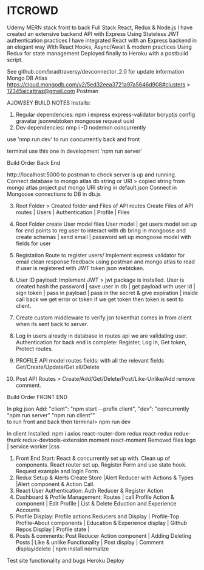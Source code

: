 # ITCROWD

Udemy MERN stack front to back Full Stack React, Redux & Node.js
I have created an extensive backend API with Express
Using Stateless JWT authentication practices
I have integrated React with an Express backend in an elegant way
With React Hooks, Async/Await & modern practices
Using Redux for state management
Deployed finally to Heroku with a postbuild script.

See github.com/bradtraversy/devconnector_2.0 for update information
Mongo DB Atlas https://cloud.mongodb.com/v2/5ed32eea3721a97a5646d908#clusters > 12345alcattraz@gmail.com 
Postman


AJOWSEY BUILD NOTES 
Installs:

1. Regular dependencies: npm i express express-validator bcryptjs config gravatar jsonwebtoken mongoose request uuid
2. Dev dependencies: nmp i -D nodemon concurrently

use 'nmp run dev' to run concurrently  back and front

terminal use this one in development 'npm run server'


Build Order
Back End

http://localhost:5000 to postman to check server is up and running.
Connect database to mongo atlas db string or URI > copied string from mongo atlas project
put mongo URI string in default.json
Connect in Mongoose connections to DB in db.js

3. Root Folder > Created folder and Files of API routes
   Create Files of API routes | Users | Authentication | Profile | Files

4. Root Folder create User model files
   User model | get users model set up for end points to reg user to interact with db
   bring in mongoose and create schemas | send email | password
   set up mongoose model with fields for user

5. Registation Route to register users/ Implement express validator for email clean response feedback using postman and mongo atlas to read if user is registered with JWT token json webtoken.

6. User ID payload: Implement JWT > jwt package is installed. User is created hash the password | save user in db | get payload with user id | sign token | pass in payload | pass in the secret & give expiration | inside call back we get error or token if we get token then token is sent to client.

7. Create custom middleware to verify jsn tokenthat comes in from client when its sent back to server.

8. Log in users already in database in routes api we are validating user.
   Authentication for back end is complete: Register, Log In, Get token, Protect routes.

9. PROFILE API model routes fields: with all the relevant fields
   Get/Create/Update/Get all/Delete
10. Post API Routes > Create/Add/Get/Delete/Post/Like-Unlike/Add remove comment.

Build Order
FRONT END

In pkg json Add: "client": "npm start --prefix client",
"dev": "concurrently \"npm run server\" \"npm run client\""  
to run front and back then terminal> npm run dev

In client Installed: npm i axios react-router-dom redux react-redux redux-thunk redux-devtools-extension moment react-moment
Removed files logo | service worker |css

1. Front End Start: React & concurrently set up with. Clean up of components. React router set up. Register Form and use state hook. Request example and login Form.
2. Redux Setup & Alerts Create Store |Alert Reducer with Actions & Types |Alert component & Action Call.
3. React User Authentication: Auth Reducer & Register Action
4. Dashboard & Profile Management: Routes | call Profile Action & component | Edit Profile | List & Delete Eduction and Experience Accounts
5. Profile Display: Profile actions Reducers and Display | Profile-Top Profile-About components | Education & Experience display | Github Repos Display | Profile state |
6. Posts & comments: Post Reducer Action component | Adding Deleting Posts | Like & unlike Functionality | Post display | Comment display/delete |  npm install normalize

Test site functionality and bugs
Heroku Deploy



















